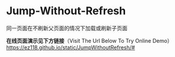 # Jump-Without-Refresh
同一页面在不刷新父页面的情况下加载或刷新子页面

**在线页面演示见下方链接**（Visit The Url Below To Try Online Demo）   
https://ez118.github.io/static/JumpWithoutRefresh/#

